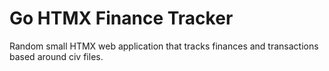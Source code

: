 # Go HTMX Finance Tracker
Random small HTMX web application that tracks finances and transactions based around civ files.

